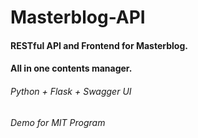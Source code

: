# Masterblog-API
#### RESTful API and Frontend for Masterblog.
#### All in one contents manager.
###### Python + Flask + Swagger UI
###### Demo for MIT Program
